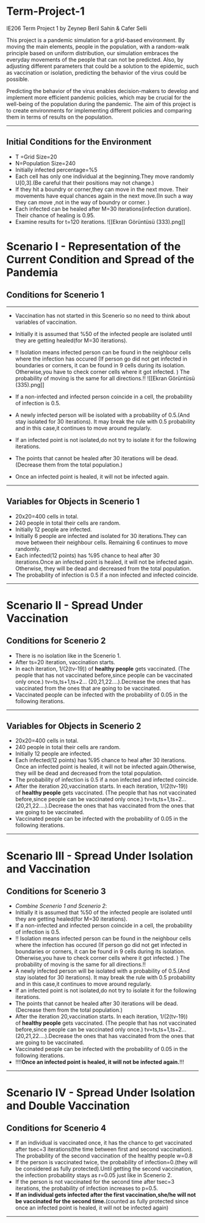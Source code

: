 # Term-Project-1
IE206 Term Project 1 by Zeynep Beril Sahin &amp; Cafer Selli

This project is a pandemic simulation for a grid-based environment. By moving the main elements, people in the population, with a random-walk principle based on uniform distribution, our simulation embraces the everyday movements of the people that can not be predicted. Also, by adjusting different parameters that could be a solution to the epidemic, such as vaccination or isolation, predicting the behavior of the virus could be possible.

Predicting the behavior of the virus enables decision-makers to develop and implement more efficient pandemic policies, which may be crucial for the well-being of the population during the pandemic. The aim of this project is to create environments for implementing different policies and comparing them in terms of results on the population.

---

## Initial Conditions for the Environment
- T =Grid Size=20
- N=Population Size=240
- Initially infected percentage=%5
- Each cell has only one individual at the beginning.They move randomly U[0,3].(Be careful that their positions may not change.) 
- If they hit a boundry or corner,they can move in the next move. Their movements have equal chances again in the next move.(In such a way they can move ,not in the way of boundry or corner. )
- Each infected can be healed after M=30 iterations(infection duration). Their chance of healing is 0.95.
- Examine results for t=120 iterations.
![[Ekran Görüntüsü (333).png]]



# Scenario I - Representation of the Current Condition and Spread of the Pandemia
## Conditions for Scenerio 1
----
- Vaccination has not started in this Scenerio so no need to think about variables of vaccination.
- Initially it is assumed that %50 of the infected people are isolated until they are getting healed(for M=30 iterations).
- !! Isolation means infected person can be found in the neighbour cells where the infection has occured (If person go did not get infected in boundaries or corners, it can be found in 9 cells during its isolation. Otherwise,you have to check corner cells where it got infected. ) The probability of moving is the same for all directions.!!
![[Ekran Görüntüsü (335).png]]

- If a non-infected and infected person coincide in a cell, the probability of infection is 0.5.
- A newly infected person will be isolated with a probability of 0.5.(And stay isolated for 30 iterations). It may break the rule with 0.5 probability and in this case,it continues to move around regularly.
- If an infected point is not isolated,do not try to isolate it for the following iterations.
- The points that cannot be healed after 30 iterations will be dead.(Decrease them from the total population.)
- Once an infected point is healed, it will not be infected again.

-----

## Variables for Objects in Scenerio 1
- 20x20=400 cells in total.
- 240 people in total their cells are random.
- Initially 12 people are infected.
- Initially 6 people are infected and isolated for 30 iterations.They can move between their neighbour cells. Remaining 6 continues to move randomly.
- Each infected(12 points) has %95 chance to heal after 30 iterations.Once an infected point is healed, it will not be infected again. Otherwise, they will be dead and decreased from the total population.
- The probability of infection is 0.5 if a non infected and infected coincide.


------
# Scenario II - Spread Under Vaccination

## Conditions for Scenerio 2
- There is no isolation like in the Scenerio 1.
- After ts=20 iteration, vaccination starts.
-  In each iteration, 1/(2(tv-19)) of **healthy people** gets vaccinated. (The people that has not vaccinated before,since people can be vaccinated only once.) tv=ts,ts+1,ts+2... (20,21,22....).Decrease the ones that has vaccinated from the ones that are going to be vaccinated.
- Vaccinated people can be infected with the probability of 0.05 in the following iterations.


-----

## Variables for Objects in Scenerio 2
- 20x20=400 cells in total.
- 240 people in total their cells are random.
- Initially 12 people are infected.
- Each infected(12 points) has %95 chance to heal after 30 iterations. Once an infected point is healed, it will not be infected again.Otherwise, they will be dead and decreased from the total population.
- The probability of infection is 0.5 if a non infected and infected coincide.
- After the iteration 20,vaccination starts. In each iteration, 1/(2(tv-19)) of **healthy people** gets vaccinated. (The people that has not vaccinated before,since people can be vaccinated only once.) tv=ts,ts+1,ts+2... (20,21,22....).Decrease the ones that has vaccinated from the ones that are going to be vaccinated.
- Vaccinated people can be infected with the probability of 0.05 in the following iterations.

-------

# Scenario III - Spread Under Isolation and Vaccination

## Conditions for Scenerio 3
- *Combine Scenerio 1 and Scenerio 2*: 
-  Initially it is assumed that %50 of the infected people are isolated until they are getting healed(for M=30 iterations).
- If a non-infected and infected person coincide in a cell, the probability of infection is 0.5.
- !! Isolation means infected person can be found in the neighbour cells where the infection has occured (If person go did not get infected in boundaries or corners, it can be found in 9 cells during its isolation. Otherwise,you have to check corner cells where it got infected. ) The probability of moving is the same for all directions.!!
-  A newly infected person will be isolated with a probability of 0.5.(And stay isolated for 30 iterations). It may break the rule with 0.5 probability and in this case,it continues to move around regularly.
- If an infected point is not isolated,do not try to isolate it for the following iterations.
- The points that cannot be healed after 30 iterations will be dead.(Decrease them from the total population.)
- After the iteration 20,vaccination starts. In each iteration, 1/(2(tv-19)) of **healthy people** gets vaccinated. (The people that has not vaccinated before,since people can be vaccinated only once.) tv=ts,ts+1,ts+2... (20,21,22....).Decrease the ones that has vaccinated from the ones that are going to be vaccinated.
- Vaccinated people can be infected with the probability of 0.05 in the following iterations.
- !!!!**Once an infected point is healed, it will not be infected again.**!!!

-------
# Scenario IV - Spread Under Isolation and Double Vaccination
## Conditions for Scenerio 4
- If an individual is vaccinated once, it has the chance to get vaccinated after tsec=3 iterations(the time between first and second vaccination). The probability of the second vaccination of the healthy people w=0.8
- If the person is vaccinated twice, the probability of infection=0.(they will be considered as fully protected).Until getting the second vaccination, the infection probability stays as r=0.05 just like in Scenerio 2.
- If the person is not vaccinated for the second time after tsec=3 iterations, the probability of infection increases to p=0.5.
- **If an individual gets infected after the first vaccination,she/he will not be vaccinated for the second time.**(counted as fully protected since once an infected point is healed, it will not be infected again)

---
